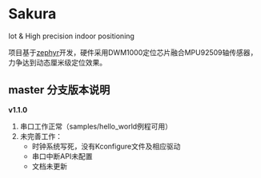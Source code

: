 # Sakura
Iot &amp;  High precision indoor positioning

项目基于[zephyr](https://www.zephyrproject.org/)开发，硬件采用DWM1000定位芯片融合MPU92509轴传感器，力争达到动态厘米级定位效果。

## master 分支版本说明

**v1.1.0**

1. 串口工作正常（samples/hello_world例程可用）
2. 未完善工作：
    + 时钟系统写死，没有Kconfigure文件及相应驱动
    + 串口中断API未配置
    + 文档未更新
